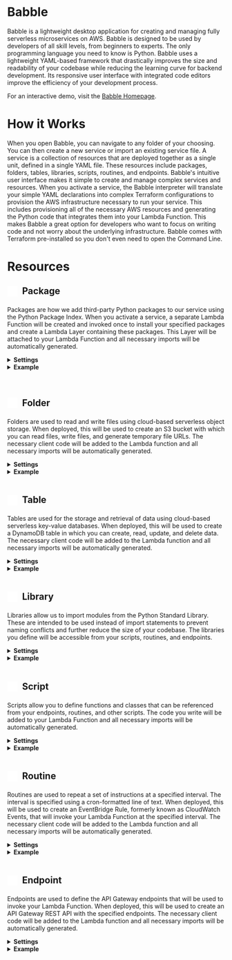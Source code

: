 # Babble

Babble is a lightweight desktop application for creating and managing fully serverless microservices on AWS.  Babble is designed to be used by developers of all skill levels, from beginners to experts. The only programming language you need to know is Python.  Babble uses a lightweight YAML-based framework that drastically improves the size and readability of your codebase while reducing the learning curve for backend development.  Its responsive user interface with integrated code editors improve the efficiency of your development process.

For an interactive demo, visit the [Babble Homepage](https://michaelckearney.github.io/babble).

# How it Works

When you open Babble, you can navigate to any folder of your choosing.  You can then create a new service or import an existing service file.  A service is a collection of resources that are deployed together as a single unit, defined in a single YAML file.  These resources include packages, folders, tables, libraries, scripts, routines, and endpoints.  Babble's intuitive user interface makes it simple to create and manage complex services and resources.  When you activate a service, the Babble interpreter will translate your simple YAML declarations into complex Terraform configurations to provision the AWS infrastructure necessary to run your service.  This includes provisioning all of the necessary AWS resources and generating the Python code that integrates them into your Lambda Function.  This makes Babble a great option for developers who want to focus on writing code and not worry about the underlying infrastructure.  Babble comes with Terraform pre-installed so you don't even need to open the Command Line.

# Resources

## <span style="height:1em;display:inline-flex;text-align:left;align-items:center;"><img height="24px" width="24px" src="https://raw.githubusercontent.com/michaelckearney/babble/1235241c094423e14f3bbf4c662c491ad9f998c1/backend/resources/package/icon.svg">&ensp;Package</span>
Packages are how we add third-party Python packages to our service using the Python Package Index. When you activate a service, a separate Lambda Function will be created and invoked once to install your specified packages and create a Lambda Layer containing these packages.  This Layer will be attached to your Lambda Function and all necessary imports will be automatically generated.
<details>
    <summary>
        <b>Settings</b>
    </summary>
    <ul>
        <b>name</b> - the name that can be used to reference the package from your code
    </ul>
    <ul>
        <b>requirements</b> - a list of packages to install from pip, following the <a href="https://pip.pypa.io/en/stable/reference/requirements-file-format/">requirements.txt</a> format
    </ul>
</details>
<details>
    <summary>
        <b>Example</b>
    </summary>
    <ul>
        <img src="https://michaelckearney.s3.amazonaws.com/assets/images/package_example1.jpeg" width="100%">
        <img src="https://michaelckearney.s3.amazonaws.com/assets/images/package_example2.jpeg" width="100%">
    </ul>
</details>
<br /><br />

## <span style="height:1em;display:inline-flex;text-align:left;align-items:center;"><img height="24px" width="24px" src="https://raw.githubusercontent.com/michaelckearney/babble/120dddb7417347121eaab9a046e14b1aa2c3fd2a/backend/resources/folder/icon.svg">&ensp;Folder</span>
Folders are used to read and write files using cloud-based serverless object storage.  When deployed, this will be used to create an S3 bucket with which you can read files, write files, and generate temporary file URLs.  The necessary client code will be added to the Lambda function and all necessary imports will be automatically generated.
<details>
    <summary>
        <b>Settings</b>
    </summary>
    <ul>
        <b>name</b> - the name that can be used to reference the folder from your code
    </ul>
</details>
<details>
    <summary>
        <b>Example</b>
    </summary>
    <ul>
        <img src="https://michaelckearney.s3.amazonaws.com/assets/images/folder_example.jpeg" width="100%">
    </ul>
</details>
<br />

## <span style="height:1em;display:inline-flex;text-align:left;align-items:center;"><img height="24px" width="24px" src="https://raw.githubusercontent.com/michaelckearney/babble/120dddb7417347121eaab9a046e14b1aa2c3fd2a/backend/resources/table/icon.svg">&ensp;Table</span>
Tables are used for the storage and retrieval of data using cloud-based serverless key-value databases.  When deployed, this will be used to create a DynamoDB table in which you can create, read, update, and delete data.  The necessary client code will be added to the Lambda function and all necessary imports will be automatically generated.
<details>
    <summary>
        <b>Settings</b>
    </summary>
    <ul>
        <b>name</b> - the name that can be used to reference the table from your code
    </ul>
    <ul>
        <b>key</b> - name of the item attribute used as the primary key to uniquely identify items in the table
    </ul>
</details>
<details>
    <summary>
        <b>Example</b>
    </summary>
    <ul>
        <img src="https://michaelckearney.s3.amazonaws.com/assets/images/table_example.jpeg" width="100%">
    </ul>
</details>
<br />

## <span style="height:1em;display:inline-flex;text-align:left;align-items:center;"><img height="24px" width="24px" src="https://raw.githubusercontent.com/michaelckearney/babble/120dddb7417347121eaab9a046e14b1aa2c3fd2a/backend/resources/library/icon.svg">&ensp;Library</span>
Libraries allow us to import modules from the Python Standard Library.  These are intended to be used instead of import statements to prevent naming conflicts and further reduce the size of your codebase.  The libraries you define will be accessible from your scripts, routines, and endpoints.
<details>
    <summary>
        <b>Settings</b>
    </summary>
    <ul>
        <b>name</b> - the name that can be used to reference the library from your code
    </ul>
    <ul>
        <b>import</b> - the name of the library to import (translates to "import {import} as {name}")
    </ul>
</details>
<details>
    <summary>
        <b>Example</b>
    </summary>
    <ul>
        <img src="https://michaelckearney.s3.amazonaws.com/assets/images/library_example.jpeg" width="100%">
    </ul>
</details>
<br />

## <span style="height:1em;display:inline-flex;text-align:left;align-items:center;"><img height="24px" width="24px" src="https://raw.githubusercontent.com/michaelckearney/babble/120dddb7417347121eaab9a046e14b1aa2c3fd2a/backend/resources/script/icon.svg">&ensp;Script</span>
Scripts allow you to define functions and classes that can be referenced from your endpoints, routines, and other scripts.  The code you write will be added to your Lambda Function and all necessary imports will be automatically generated.
<details>
    <summary>
        <b>Settings</b>
    </summary>
    <ul>
        <b>name</b> - The name that can be used to reference the script from your code.
    </ul>
    <ul>
        <b>content</b> - The Python source code of your script.  This will be automatically integrated into your Lambda Function.
    </ul>
</details>
<details>
    <summary>
        <b>Example</b>
    </summary>
    <ul>
        <img src="https://michaelckearney.s3.amazonaws.com/assets/images/script_example1.jpeg" width="100%">
    </ul>
    <ul>
        <img src="https://michaelckearney.s3.amazonaws.com/assets/images/script_example2.jpeg" width="100%">
    </ul>
    <ul>
        <img src="https://michaelckearney.s3.amazonaws.com/assets/images/script_example3.jpeg" width="100%">
    </ul>
</details>
<br />

## <span style="height:1em;display:inline-flex;text-align:left;align-items:center;"><img height="24px" width="24px" src="https://raw.githubusercontent.com/michaelckearney/babble/120dddb7417347121eaab9a046e14b1aa2c3fd2a/backend/resources/routine/icon.svg">&ensp;Routine</span>
Routines are used to repeat a set of instructions at a specified interval. The interval is specified using a cron-formatted line of text.  When deployed, this will be used to create an EventBridge Rule, formerly known as CloudWatch Events, that will invoke your Lambda Function at the specified interval.  The necessary client code will be added to the Lambda function and all necessary imports will be automatically generated.
<details>
    <summary>
        <b>Settings</b>
    </summary>
    <ul>
        <b>name</b> - The name that can be used to reference the routine from your code.
    </ul>
    <ul>
        <b>cron</b> - A cron-formatted line of text that specifies the schedule on which your routine will be invoked.  For help generating cron statements, go <a href="http://www.cronmaker.com/?1">here</a>. 
    </ul>
    <ul>
        <b>content</b> - The Python source code of your routine.  This will be automatically integrated into your Lambda Function.  It must contain the function "handler(event)" which will be invoked continuously according to your "schedule".  The "event" parameter is a Python dictionary variable structured as shown below:
    </ul>
    <ul>
        <pre>
            <code>
{
    'cron': string containing your specified schedule
}
            </code>
        </pre>
    </ul>
</details>
<details>
    <summary>
        <b>Example</b>
    </summary>
    <ul>
        <img src="https://michaelckearney.s3.amazonaws.com/assets/images/routine_example.jpeg" width="100%">
    </ul>
</details>
<br />

## <span style="height:1em;display:inline-flex;text-align:left;align-items:center;"><img height="24px" width="24px" src="https://raw.githubusercontent.com/michaelckearney/babble/120dddb7417347121eaab9a046e14b1aa2c3fd2a/backend/resources/endpoint/icon.svg">&ensp;Endpoint</span>
Endpoints are used to define the API Gateway endpoints that will be used to invoke your Lambda Function.  When deployed, this will be used to create an API Gateway REST API with the specified endpoints.  The necessary client code will be added to the Lambda function and all necessary imports will be automatically generated.
<details>
    <summary>
        <b>Settings</b>
    </summary>
    <ul>
        <b>name</b> - The name that will be used to reference the endpoint from your code.
    </ul>
    <ul>
        <b>path</b> - The path that will be used to invoke your endpoint.  This will be appended to the base URL of your API.
    </ul>
    <ul>
        <b>method</b> - The HTTP method that will be used to invoke your endpoint.  This can be any of the following: "GET", "POST", "PUT", "DELETE".
    </ul>
    <ul>
        <b>content</b> - The Python source code of your endpoint.  This will be automatically integrated into your Lambda Function.  It must contain the function "handler(event)" which will be invoked when an API request is made that matches your specified "path" and "method".  The "event" parameter is a Python dictionary variable structured as shown below:
    </ul>
    <ul>
        <pre>
            <code>
{
    'path': string containing the raw path of the API request (e.g. "/users/123")
    'method': string containing your specified method (e.g. "GET")
    'resource': string containing your specified path (e.g. "/users/{id}")
    'pathParameters': dictionary containing the path parameters of the API request (e.g. {'id': 123})
    'headers': dictionary containing the headers of the API request
    'queryStringParameters': dictionary containing the query string parameters of the API request
    'body': string containing the body of the API request
}
            </code>
        </pre>
    </ul>
</details>
<details>
    <summary>
        <b>Example</b>
    </summary>
    <ul>
        <img src="https://michaelckearney.s3.amazonaws.com/assets/images/endpoint_example1.jpeg" width="100%">
    </ul>
    <ul>
        <img src="https://michaelckearney.s3.amazonaws.com/assets/images/endpoint_example2.jpeg" width="100%">
    </ul>
</details>
<br/>